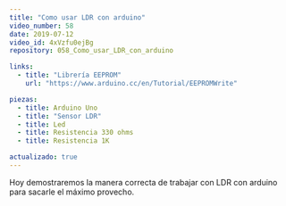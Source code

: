 ```yaml
---
title: "Como usar LDR con arduino"
video_number: 58
date: 2019-07-12
video_id: 4xVzfu0ejBg
repository: 058_Como_usar_LDR_con_arduino

links:
  - title: "Librería EEPROM"
    url: "https://www.arduino.cc/en/Tutorial/EEPROMWrite"

piezas:
  - title: Arduino Uno
  - title: "Sensor LDR"
  - title: Led
  - title: Resistencia 330 ohms
  - title: Resistencia 1K

actualizado: true
---
```


Hoy demostraremos la manera correcta de trabajar con LDR con arduino para sacarle el máximo provecho.
